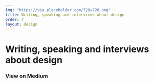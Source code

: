 ```yaml
---
img: "https://via.placeholder.com/728x728.png"
title: Writing, speaking and interviews about design
order: 7
layout: design
---
```

<div class="text">
  <h1>Writing, speaking and interviews about design</h1>
  <section style="padding-top:0%;"><div class="type-column"><h3>View on Medium</h3><a href="https://medium.com/@benludwig/why-design-systems-fail-in-product-design-f002744f26fc" target="_blank"><div id="medium-widget"></div></a></div></section>
  </div>
  <script src="https://medium-widget.pixelpoint.io/widget.js"></script>
  <script>MediumWidget.Init({renderTo: '#medium-widget', params: {"resource":"https://medium.com/@benludwig","postsPerLine":1,"limit":1,"picture":"none","fields":["description","author","claps"],"ratio":"original"}})</script>
</div>
